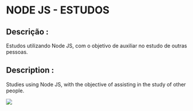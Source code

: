 # NODE JS - ESTUDOS

## Descrição : 
<p>Estudos utilizando Node JS, com o objetivo de auxiliar no estudo de outras pessoas.</p>

## Description :
<p>Studies using Node JS, with the objective of assisting in the study of other people.</p>
<a href="https://nodejs.org/en/"> <img src="https://media.bitdegree.org/storage/media/images/2018/12/node-js-interview-questions-logo-2-266x300.png"></a>

